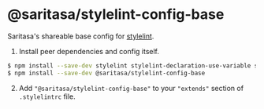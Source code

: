 # @saritasa/stylelint-config-base

Saritasa's shareable base config for [stylelint](https://github.com/stylelint/stylelint).

1. Install peer dependencies and config itself.

```sh
$ npm install --save-dev stylelint stylelint-declaration-use-variable stylelint-no-unsupported-browser-features
$ npm install --save-dev @saritasa/stylelint-config-base
```

2. Add `"@saritasa/stylelint-config-base"` to your `"extends"` section of `.stylelintrc` file.
